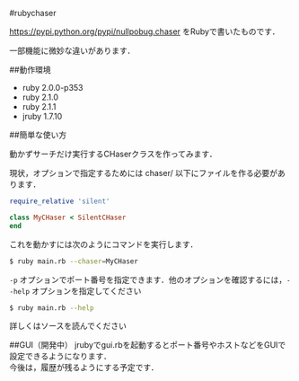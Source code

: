 #rubychaser

https://pypi.python.org/pypi/nullpobug.chaser をRubyで書いたものです．

一部機能に微妙な違いがあります．

##動作環境

* ruby 2.0.0-p353
* ruby 2.1.0
* ruby 2.1.1
* jruby 1.7.10

##簡単な使い方

動かずサーチだけ実行するCHaserクラスを作ってみます．

現状，オプションで指定するためには chaser/ 以下にファイルを作る必要があります．

```ruby
require_relative 'silent'

class MyCHaser < SilentCHaser
end
```

これを動かすには次のようにコマンドを実行します．

```bash
$ ruby main.rb --chaser=MyCHaser
```

`-p` オプションでポート番号を指定できます．他のオプションを確認するには，`--help` オプションを指定してください

```bash
$ ruby main.rb --help
```

詳しくはソースを読んでください

##GUI（開発中）
jrubyでgui.rbを起動するとポート番号やホストなどをGUIで設定できるようになります．  
今後は，履歴が残るようにする予定です．
